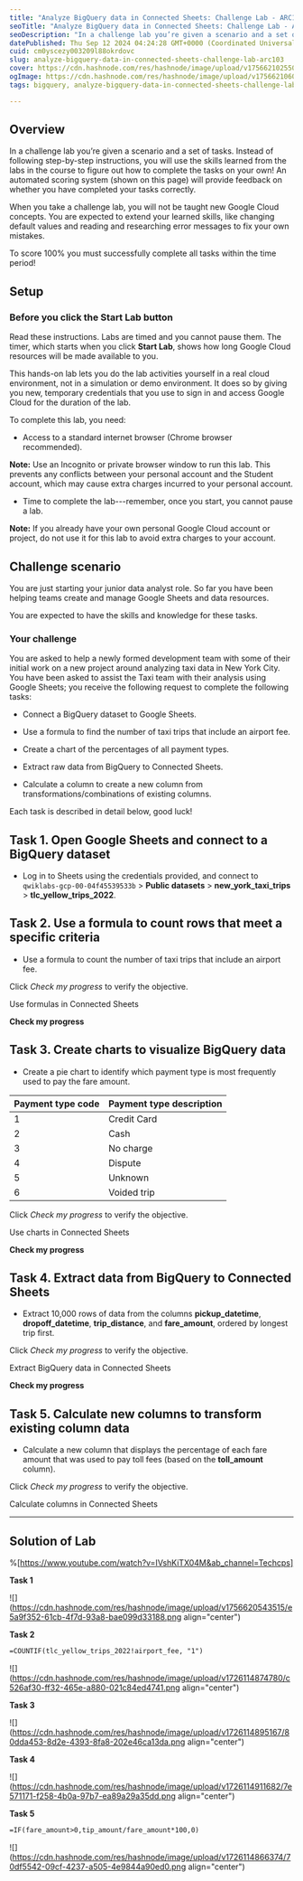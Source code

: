 ```yaml
---
title: "Analyze BigQuery data in Connected Sheets: Challenge Lab - ARC103"
seoTitle: "Analyze BigQuery data in Connected Sheets: Challenge Lab - ARC103"
seoDescription: "In a challenge lab you’re given a scenario and a set of tasks. Instead of following step-by-step instructions, you will use the skills learned from the labs"
datePublished: Thu Sep 12 2024 04:24:28 GMT+0000 (Coordinated Universal Time)
cuid: cm0yscezy003209l88okrdovc
slug: analyze-bigquery-data-in-connected-sheets-challenge-lab-arc103
cover: https://cdn.hashnode.com/res/hashnode/image/upload/v1756621025502/6f60d923-498e-438e-94f6-d3d09abde654.png
ogImage: https://cdn.hashnode.com/res/hashnode/image/upload/v1756621060512/30e0e9c5-4adc-48ec-b431-54e34684f6df.png
tags: bigquery, analyze-bigquery-data-in-connected-sheets-challenge-lab-arc103, arc103, analyze-bigquery-data-in-connected-sheets-challenge-lab, connected-sheets

---
```


## **Overview**

In a challenge lab you’re given a scenario and a set of tasks. Instead of following step-by-step instructions, you will use the skills learned from the labs in the course to figure out how to complete the tasks on your own! An automated scoring system (shown on this page) will provide feedback on whether you have completed your tasks correctly.

When you take a challenge lab, you will not be taught new Google Cloud concepts. You are expected to extend your learned skills, like changing default values and reading and researching error messages to fix your own mistakes.

To score 100% you must successfully complete all tasks within the time period!

## **Setup**

### Before you click the Start Lab button

Read these instructions. Labs are timed and you cannot pause them. The timer, which starts when you click **Start Lab**, shows how long Google Cloud resources will be made available to you.

This hands-on lab lets you do the lab activities yourself in a real cloud environment, not in a simulation or demo environment. It does so by giving you new, temporary credentials that you use to sign in and access Google Cloud for the duration of the lab.

To complete this lab, you need:

* Access to a standard internet browser (Chrome browser recommended).
    

**Note:** Use an Incognito or private browser window to run this lab. This prevents any conflicts between your personal account and the Student account, which may cause extra charges incurred to your personal account.

* Time to complete the lab---remember, once you start, you cannot pause a lab.
    

**Note:** If you already have your own personal Google Cloud account or project, do not use it for this lab to avoid extra charges to your account.

## **Challenge scenario**

You are just starting your junior data analyst role. So far you have been helping teams create and manage Google Sheets and data resources.

You are expected to have the skills and knowledge for these tasks.

### Your challenge

You are asked to help a newly formed development team with some of their initial work on a new project around analyzing taxi data in New York City. You have been asked to assist the Taxi team with their analysis using Google Sheets; you receive the following request to complete the following tasks:

* Connect a BigQuery dataset to Google Sheets.
    
* Use a formula to find the number of taxi trips that include an airport fee.
    
* Create a chart of the percentages of all payment types.
    
* Extract raw data from BigQuery to Connected Sheets.
    
* Calculate a column to create a new column from transformations/combinations of existing columns.
    

Each task is described in detail below, good luck!

## **Task 1. Open Google Sheets and connect to a BigQuery dataset**

* Log in to Sheets using the credentials provided, and connect to `qwiklabs-gcp-00-04f45539533b` &gt; **Public datasets** &gt; **new\_york\_taxi\_trips** &gt; **tlc\_yellow\_trips\_2022**.
    

## **Task 2. Use a formula to count rows that meet a specific criteria**

* Use a formula to count the number of taxi trips that include an airport fee.
    

Click *Check my progress* to verify the objective.

Use formulas in Connected Sheets

**Check my progress**

## **Task 3. Create charts to visualize BigQuery data**

* Create a pie chart to identify which payment type is most frequently used to pay the fare amount.
    

| **Payment type code** | **Payment type description** |
| --- | --- |
| 1 | Credit Card |
| 2 | Cash |
| 3 | No charge |
| 4 | Dispute |
| 5 | Unknown |
| 6 | Voided trip |

Click *Check my progress* to verify the objective.

Use charts in Connected Sheets

**Check my progress**

## **Task 4. Extract data from BigQuery to Connected Sheets**

* Extract 10,000 rows of data from the columns **pickup\_datetime**, **dropoff\_datetime**, **trip\_distance**, and **fare\_amount**, ordered by longest trip first.
    

Click *Check my progress* to verify the objective.

Extract BigQuery data in Connected Sheets

**Check my progress**

## **Task 5. Calculate new columns to transform existing column data**

* Calculate a new column that displays the percentage of each fare amount that was used to pay toll fees (based on the **toll\_amount** column).
    

Click *Check my progress* to verify the objective.

Calculate columns in Connected Sheets

---

## Solution of Lab

%[https://www.youtube.com/watch?v=IVshKiTX04M&ab_channel=Techcps] 

**Task 1**

![](https://cdn.hashnode.com/res/hashnode/image/upload/v1756620543515/e5a9f352-61cb-4f7d-93a8-bae099d33188.png align="center")

**Task 2**

```apache
=COUNTIF(tlc_yellow_trips_2022!airport_fee, "1")
```

![](https://cdn.hashnode.com/res/hashnode/image/upload/v1726114874780/c526af30-ff32-465e-a880-021c84ed4741.png align="center")

**Task 3**

![](https://cdn.hashnode.com/res/hashnode/image/upload/v1726114895167/80dda453-8d2e-4393-8fa8-202e46ca13da.png align="center")

**Task 4**

![](https://cdn.hashnode.com/res/hashnode/image/upload/v1726114911682/7e571171-f258-4b0a-97b7-ea89a29a35dd.png align="center")

**Task 5**

```apache
=IF(fare_amount>0,tip_amount/fare_amount*100,0)
```

![](https://cdn.hashnode.com/res/hashnode/image/upload/v1726114866374/70df5542-09cf-4237-a505-4e9844a90ed0.png align="center")